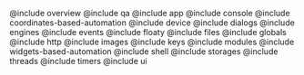 @include overview
@include qa
@include app
@include console
@include coordinates-based-automation
@include device
@include dialogs
@include engines
@include events
@include floaty
@include files
@include globals
@include http
@include images
@include keys
@include modules
@include widgets-based-automation
@include shell
@include storages
@include threads
@include timers
@include ui
